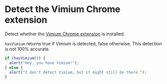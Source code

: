Detect the Vimium Chrome extension
==================================

Detect whether the [Vimium Chrome extension](http://vimium.github.io/) is installed.

`hasVimium` returns true if Vimium is detected, false otherwise. This detection is not 100% accurate.

```javascript
if (hasVimium()) {
  alert("Hey, you have Vimium!");
} else {
  alert("I don't detect Vimium, but it might still be there.");
}
```
